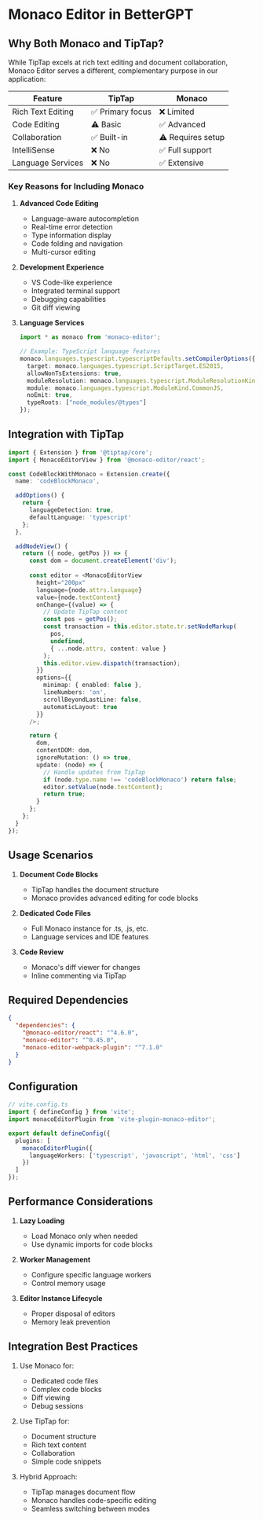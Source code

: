 # Monaco Editor in BetterGPT

## Why Both Monaco and TipTap?

While TipTap excels at rich text editing and document collaboration, Monaco Editor serves a different, complementary purpose in our application:

| Feature | TipTap | Monaco |
|---------|---------|---------|
| Rich Text Editing | ✅ Primary focus | ❌ Limited |
| Code Editing | ⚠️ Basic | ✅ Advanced |
| Collaboration | ✅ Built-in | ⚠️ Requires setup |
| IntelliSense | ❌ No | ✅ Full support |
| Language Services | ❌ No | ✅ Extensive |

### Key Reasons for Including Monaco

1. **Advanced Code Editing**
   - Language-aware autocompletion
   - Real-time error detection
   - Type information display
   - Code folding and navigation
   - Multi-cursor editing

2. **Development Experience**
   - VS Code-like experience
   - Integrated terminal support
   - Debugging capabilities
   - Git diff viewing

3. **Language Services**
   ```typescript
   import * as monaco from 'monaco-editor';
   
   // Example: TypeScript language features
   monaco.languages.typescript.typescriptDefaults.setCompilerOptions({
     target: monaco.languages.typescript.ScriptTarget.ES2015,
     allowNonTsExtensions: true,
     moduleResolution: monaco.languages.typescript.ModuleResolutionKind.NodeJs,
     module: monaco.languages.typescript.ModuleKind.CommonJS,
     noEmit: true,
     typeRoots: ["node_modules/@types"]
   });
   ```

## Integration with TipTap

```typescript
import { Extension } from '@tiptap/core';
import { MonacoEditorView } from '@monaco-editor/react';

const CodeBlockWithMonaco = Extension.create({
  name: 'codeBlockMonaco',

  addOptions() {
    return {
      languageDetection: true,
      defaultLanguage: 'typescript'
    };
  },

  addNodeView() {
    return ({ node, getPos }) => {
      const dom = document.createElement('div');
      
      const editor = <MonacoEditorView
        height="200px"
        language={node.attrs.language}
        value={node.textContent}
        onChange={(value) => {
          // Update TipTap content
          const pos = getPos();
          const transaction = this.editor.state.tr.setNodeMarkup(
            pos,
            undefined,
            { ...node.attrs, content: value }
          );
          this.editor.view.dispatch(transaction);
        }}
        options={{
          minimap: { enabled: false },
          lineNumbers: 'on',
          scrollBeyondLastLine: false,
          automaticLayout: true
        }}
      />;

      return {
        dom,
        contentDOM: dom,
        ignoreMutation: () => true,
        update: (node) => {
          // Handle updates from TipTap
          if (node.type.name !== 'codeBlockMonaco') return false;
          editor.setValue(node.textContent);
          return true;
        }
      };
    };
  }
});
```

## Usage Scenarios

1. **Document Code Blocks**
   - TipTap handles the document structure
   - Monaco provides advanced editing for code blocks

2. **Dedicated Code Files**
   - Full Monaco instance for .ts, .js, etc.
   - Language services and IDE features

3. **Code Review**
   - Monaco's diff viewer for changes
   - Inline commenting via TipTap

## Required Dependencies

```json
{
  "dependencies": {
    "@monaco-editor/react": "^4.6.0",
    "monaco-editor": "^0.45.0",
    "monaco-editor-webpack-plugin": "^7.1.0"
  }
}
```

## Configuration

```typescript
// vite.config.ts
import { defineConfig } from 'vite';
import monacoEditorPlugin from 'vite-plugin-monaco-editor';

export default defineConfig({
  plugins: [
    monacoEditorPlugin({
      languageWorkers: ['typescript', 'javascript', 'html', 'css']
    })
  ]
});
```

## Performance Considerations

1. **Lazy Loading**
   - Load Monaco only when needed
   - Use dynamic imports for code blocks

2. **Worker Management**
   - Configure specific language workers
   - Control memory usage

3. **Editor Instance Lifecycle**
   - Proper disposal of editors
   - Memory leak prevention

## Integration Best Practices

1. Use Monaco for:
   - Dedicated code files
   - Complex code blocks
   - Diff viewing
   - Debug sessions

2. Use TipTap for:
   - Document structure
   - Rich text content
   - Collaboration
   - Simple code snippets

3. Hybrid Approach:
   - TipTap manages document flow
   - Monaco handles code-specific editing
   - Seamless switching between modes 